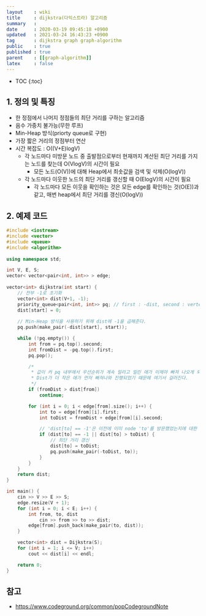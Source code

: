 ```yaml
---
layout    : wiki
title     : dijkstra(다익스트라) 알고리즘
summary   : 
date      : 2020-03-19 09:45:18 +0900
updated   : 2021-03-24 16:43:23 +0900
tag       : dijkstra graph graph-algorithm
public    : true
published : true
parent    : [[graph-algorithm]]
latex     : false
---
```

* TOC
{:toc}

## 1. 정의 및 특징
- 한 정점에서 나머지 정점들의 최단 거리를 구하는 알고리즘
- 음수 가중치 불가능(무한 루프)
- Min-Heap 방식(priorty queue로 구현)
- 가장 짧은 거리의 정점부터 연산
- 시간 복잡도 : O((V+E)logV)
	- 각 노드마다 미방문 노드 중 출발점으로부터 현재까지 계산된 최단 거리를 가지는 노드를 찾는데 O(VlogV)의 시간이 필요
		- 모든 노드(O(V))에 대해 Heap에서 최솟값을 검색 및 삭제(O(logV))
	- 각 노드마다 이웃한 노드의 최단 거리를 갱신할 때 O(ElogV)의 시간이 필요
		- 각 노드마다 모든 이웃을 확인하는 것은 모든 edge를 확인하는 것(O(E))과 같고, 매번 heap에서 최단 거리를 갱신(O(logV))


## 2. 예제 코드
```cpp
#include <iostream>
#include <vector>
#include <queue>
#include <algorithm>
 
using namespace std;

int V, E, S;
vector< vector<pair<int, int>> > edge;
 
vector<int> dijkstra(int start) {
	// 전부 -1로 초기화
	vector<int> dist(V+1, -1); 
	priority_queue<pair<int, int>> pq; // first : -dist, second : vertex_pos
	dist[start] = 0;
	
	// Min-Heap 방식을 사용하기 위해 dist에 -1을 곱해준다.
	pq.push(make_pair(-dist[start], start)); 

	while (!pq.empty()) {
		int from = pq.top().second;
		int fromDist = -pq.top().first;
		pq.pop();

		/* 
		 * 값이 커 pq 내부에서 우선순위가 계속 밀리고 밀린 애가 이제야 빠져 나오게 되었지만
		 * Dist가 더 작은 애가 먼저 빠져나와 진행되었기 때문에 여기서 걸러진다.
		 */
		if (fromDist > dist[from])     
			continue;

		for (int i = 0; i < edge[from].size(); i++) {
			int to = edge[from][i].first;
			int toDist = fromDist + edge[from][i].second;

			// 'dist[to] == -1'은 이전에 이미 node 'to'를 방문했었는지에 대한 여부를 판단하는 것
			if (dist[to] == -1 || dist[to] > toDist) {  
				// 최단 거리 갱신
				dist[to] = toDist;
				pq.push(make_pair(-toDist, to));
			}
		}
	}
	return dist;
}

int main() {
	cin >> V >> E >> S;
	edge.resize(V + 1);
	for (int i = 0; i < E; i++) {
		int from, to, dist
			cin >> from >> to >> dist;
		edge[from].push_back(make_pair(to, dist));
	}

	vector<int> dist = Dijkstra(S);
	for (int i = 1; i <= V; i++) 
		cout << dist[i] << endl;

	return 0;
}
```

## 참고
- <https://www.codeground.org/common/popCodegroundNote>
